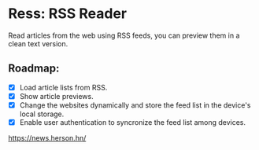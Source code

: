 # Ress: RSS Reader

Read articles from the web using RSS feeds, you can preview them in a clean text version.

## Roadmap:

- [x] Load article lists from RSS.
- [x] Show article previews.
- [x] Change the websites dynamically and store the feed list in the device's local storage.
- [x] Enable user authentication to syncronize the feed list among devices.

<https://news.herson.hn/>